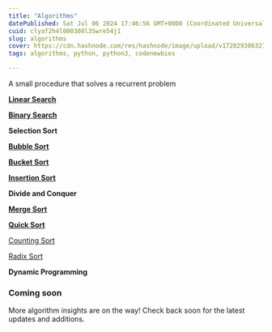 ```yaml
---
title: "Algorithms"
datePublished: Sat Jul 06 2024 17:46:56 GMT+0000 (Coordinated Universal Time)
cuid: clyaf2h4l000308l35wre54j1
slug: algorithms
cover: https://cdn.hashnode.com/res/hashnode/image/upload/v1720293063213/8fcf507f-ac27-4890-9bdf-7251a318664f.jpeg
tags: algorithms, python, python3, codenewbies

---
```


A small procedure that solves a recurrent problem

[**Linear Search**](https://akshaya-biswal.hashnode.dev/linear-search)

[**Binary Search**](https://akshaya-biswal.hashnode.dev/binary-search)

**Selection Sort**

[**Bubble Sort**](https://akshaya-biswal.hashnode.dev/bubble-sort)

[**Bucket Sort**](https://akshaya-biswal.hashnode.dev/bucket-sort)

[**Insertion Sort**](https://akshaya-biswal.hashnode.dev/insertion-sort)

**Divide and Conquer**

[**Merge Sort**](https://akshaya-biswal.hashnode.dev/merge-sort)

[**Quick Sort**](https://akshaya-biswal.hashnode.dev/quick-sort)

[Counting Sort](https://akshaya-biswal.hashnode.dev/counting-sort)

[Radix Sort](https://akshaya-biswal.hashnode.dev/radix-sort)

**Dynamic Programming**

### Coming soon

More algorithm insights are on the way! Check back soon for the latest updates and additions.